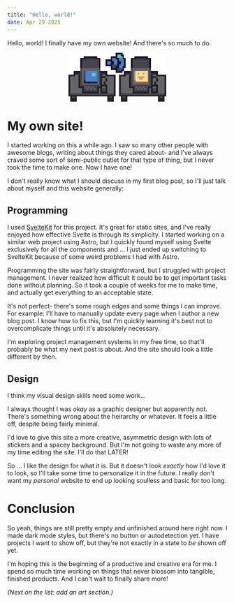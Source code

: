 ```yaml
---
title: "Hello, world!"
date: Apr 29 2025
---
```


Hello, world! I finally have my own website! And there's so much to do.

![yeah](./meta/computers.png)

# My own site!

I started working on this a while ago. I saw so many other people with awesome blogs, writing
about things they cared about- and I've always craved some sort of semi-public outlet for that type of thing, but I never took the time to make one. Now I have one!

I don't really know what I should discuss in my first blog post, so I'll just talk about myself and this website generally:

## Programming

I used [SvelteKit](https://svelte.dev/docs/kit/introduction) for this project. It's great for static sites, and I've really enjoyed how effective
Svelte is through its simplicity. I started working on a similar web project using Astro, but I quickly
found myself using Svelte exclusively for all the components and ... I just ended up switching
to SvelteKit because of some weird problems I had with Astro.

Programming the site was fairly straightforward, but I struggled with project management. I never realized how difficult it could be to get important tasks done without planning. So it took a couple of weeks for me to make time, and actually get everything to an acceptable state.

It's not perfect- there's some rough edges and some things I can improve. For example: I'll have to manually update every page when I author a new blog post. I know how to fix this, but I'm quickly learning it's best not to overcomplicate things until it's absolutely necessary.

I'm exploring project management systems in my free time, so that'll probably be what my next post is about. And the site should look a little different by then.

## Design

I think my visual design skills need some work...

I always thought I was *okay* as a graphic designer but apparently not. There's something wrong about the heirarchy or whatever. It feels a little off, despite being fairly minimal.

I'd love to give this site a more creative, asymmetric design with lots of stickers and a spacey background. But I'm not going to waste any more of my time editing the site. I'll do that LATER!

So ... I like the design for what it is. But it doesn't look *exactly* how I'd love it to look, so I'll take some time to personalize it in the future. I really don't want my *personal* website to end up looking soulless and basic for too long.

# Conclusion

So yeah, things are still pretty empty and unfinished around here right now. I made dark mode styles, but there's no button or autodetection yet. I have projects I want to show off, but they're not exactly in a state to *be* shown off yet.

I'm hoping this is the beginning of a productive and creative era for me. I spend so much time working on things that never blossom into tangible, finished products. And I can't wait to finally share more!

*(Next on the list: add an art section.)*

<style>
  img {
    display: block;
    margin: auto;
    height: 8em;
    image-rendering: pixelated;
  }
</style>